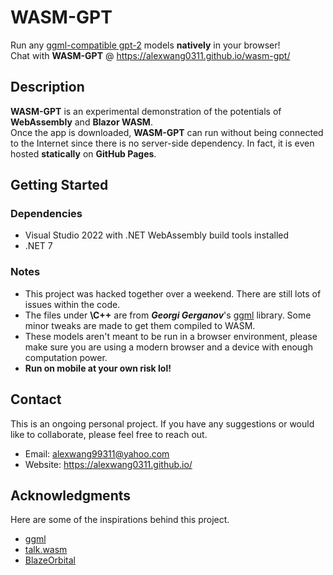 # WASM-GPT

Run any [ggml-compatible gpt-2](https://huggingface.co/ggerganov/ggml/tree/main) models **natively** in your browser! <br>
Chat with **WASM-GPT** @ https://alexwang0311.github.io/wasm-gpt/

## Description

**WASM-GPT** is an experimental demonstration of the potentials of **WebAssembly** and **Blazor WASM**. <br>
Once the app is downloaded, **WASM-GPT** can run without being connected to the Internet since there is no server-side dependency. In fact, it is even hosted **statically** on **GitHub Pages**. <br>

## Getting Started

### Dependencies

* Visual Studio 2022 with .NET WebAssembly build tools installed
* .NET 7

### Notes

* This project was hacked together over a weekend. There are still lots of issues within the code.
* The files under **\C++** are from **_Georgi_ _Gerganov_**'s [ggml](https://github.com/ggerganov/ggml) library. Some minor tweaks are made to get them compiled to WASM.
* These models aren't meant to be run in a browser environment, please make sure you are using a modern browser and a device with enough computation power.
* **Run on mobile at your own risk lol!**

## Contact

This is an ongoing personal project. If you have any suggestions or would like to collaborate, please feel free to reach out.
* Email: alexwang99311@yahoo.com
* Website: https://alexwang0311.github.io/

## Acknowledgments

Here are some of the inspirations behind this project.
* [ggml](https://github.com/ggerganov/ggml)
* [talk.wasm](https://github.com/ggerganov/whisper.cpp/tree/master/examples/talk.wasm)
* [BlazeOrbital](https://github.com/SteveSandersonMS/BlazeOrbital)
